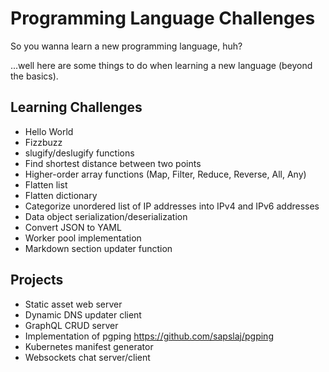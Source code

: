 # Programming Language Challenges

So you wanna learn a new programming language, huh?

...well here are some things to do when learning a new language (beyond the basics).

## Learning Challenges

- Hello World
- Fizzbuzz
- slugify/deslugify functions
- Find shortest distance between two points
- Higher-order array functions (Map, Filter, Reduce, Reverse, All, Any)
- Flatten list
- Flatten dictionary
- Categorize unordered list of IP addresses into IPv4 and IPv6 addresses
- Data object serialization/deserialization
- Convert JSON to YAML
- Worker pool implementation
- Markdown section updater function

## Projects

- Static asset web server
- Dynamic DNS updater client
- GraphQL CRUD server
- Implementation of pgping https://github.com/sapslaj/pgping
- Kubernetes manifest generator
- Websockets chat server/client
